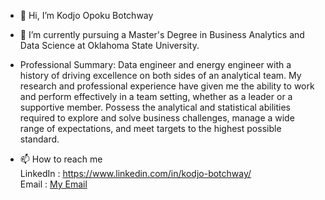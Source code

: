 - 👋 Hi, I’m Kodjo Opoku Botchway
<!--- 👀 I’m interested in --->
- 🌱 I’m currently pursuing a Master's Degree in Business Analytics and Data Science at Oklahoma State University.
- Professional Summary: Data engineer and energy engineer with a history of driving excellence on both sides of an analytical team. My research and professional experience have given me the ability to work and perform effectively in a team setting, whether as a leader or a supportive member. Possess the analytical and statistical abilities required to explore and solve business challenges, manage a wide range of expectations, and meet targets to the highest possible standard.

- 📫 How to reach me <br>
LinkedIn : https://www.linkedin.com/in/kodjo-botchway/ <br>
Email : <a href = "mailto:botchwaykodjo@gmail.com"> My Email </a> <br>

<!---
KodjoBotchway/KodjoBotchway is a ✨ special ✨ repository because its `README.md` (this file) appears on your GitHub profile.
You can click the Preview link to take a look at your changes.
--->

